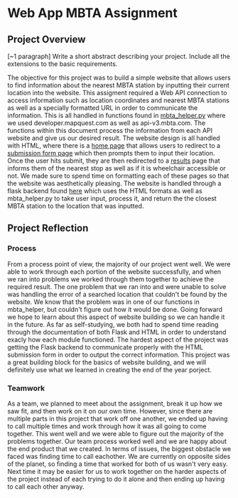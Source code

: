 # Web App MBTA Assignment
## Project Overview 
[~1 paragraph] Write a short abstract describing your project. Include all the extensions to the basic requirements.

The objective for this project was to build a simple website that allows users to find information about the nearest MBTA station by inputting their current location into the website. This assigment required a Web API connection to access information such as location coordinates and nearest MBTA stations as well as a specially formatted URL in order to communicate the information. This is all handled in functions found in [mbta_helper.py](mbta_helper.py) where we used developer.mapquest.com as well as api-v3.mbta.com. The functions within this document process the information from each API website and give us our desired result.  The website design is all handled with HTML, where there is a [home page](templates/index.html) that allows users to redirect to a [submission form page](templates/mbta_form.html) which then prompts them to input their location. Once the user hits submit, they are then redirected to a [results](templates/result.html) page that informs them of the nearest stop as well as if it is wheelchair accessible or not. We made sure to spend time on formatting each of these pages so that the website was aesthetically pleasing. The website is handled through a flask backend found [here](app.py) which uses the HTML formats as well as mbta_helper.py to take user input, process it, and return the the closest MBTA station to the location that was inputted. 

## Project Reflection
### Process
From a process point of view, the majority of our project went well. We were able to work through each portion of the website successfully, and when we ran into problems we worked through them together to achieve the required result. The one problem that we ran into and were unable to solve was handling the error of a searched location that couldn't be found by the website. We know that the problem was in one of our functions in mbta_helper, but couldn't figure out how it would be done. Going forward we hope to learn about this aspect of website building so we can handle it in the future. As far as self-studying, we both had to spend time reading through the documentation of both Flask and HTML in order to understand exacly how each module functioned. The hardest aspect of the project was getting the Flask backend to communicate properly with the HTML submission form in order to output the correct information. This project was a great building block for the basics of website building, and we will definitely use what we learned in creating the end of the year porject. 

### Teamwork
As a team, we planned to meet about the assignment, break it up how we saw fit, and then work on it on our own time. However, since there are multiple parts in this project that work off one another, we ended up having to call multiple times and work through how it was all going to come together. This went well and we were able to figure out the majority of the problems together. Our team process worked well and we are happy about the end product that we created. In terms of issues, the biggest obstacle we faced was finding time to call eachother. We are currently on opposite sides of the planet, so finding a time that worked for both of us wasn't very easy. Next time it may be easier for us to work together on the harder aspects of the project instead of each trying to do it alone and then ending up having to call each other anyway. 

